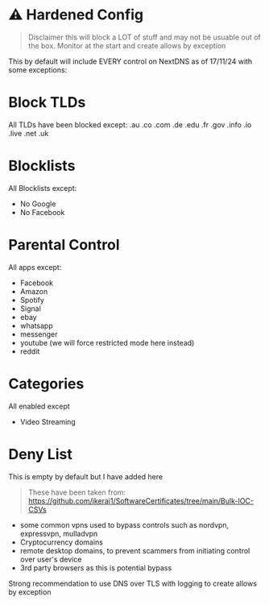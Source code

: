 # ⚠️ Hardened Config
> Disclaimer this will block a LOT of stuff and may not be usuable out of the box. Monitor at the start and create allows by exception

This by default will include EVERY control on NextDNS as of 17/11/24 with some exceptions:  

# Block TLDs

All TLDs have been blocked except:
.au
.co
.com
.de
.edu
.fr
.gov
.info
.io
.live
.net
.uk

# Blocklists

All Blocklists except:

- No Google
- No Facebook

# Parental Control

All apps except:
- Facebook
- Amazon
- Spotify
- Signal
- ebay
- whatsapp
- messenger
- youtube (we will force restricted mode here instead)
- reddit


# Categories

All enabled except
- Video Streaming


# Deny List
This is empty by default but I have added here
> These have been taken from: https://github.com/jkerai1/SoftwareCertificates/tree/main/Bulk-IOC-CSVs
- some common vpns used to bypass controls such as nordvpn, expressvpn, mulladvpn
- Cryptocurrency domains
- remote desktop domains, to prevent scammers from initiating control over user's device
- 3rd party browsers as this is potential bypass  

Strong recommendation to use DNS over TLS with logging to create allows by exception

